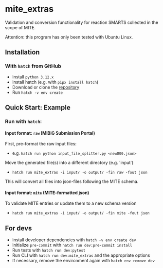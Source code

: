 mite_extras
==========

Validation and conversion functionality for reaction SMARTS collected in the scope of MITE.

Attention: this program has only been tested with Ubuntu Linux.

## Installation

### With `hatch` from GitHub

- Install `python 3.12.x`
- Install hatch (e.g. with `pipx install hatch`)
- Download or clone the [repository](https://github.com/mmzdouc/mite_extras)
- Run `hatch -v env create`

## Quick Start: Example

### Run with `hatch`:

#### Input format: `raw` (MIBiG Submission Portal)

First, pre-format the raw input files:

- e.g. `hatch run python input_file_splitter.py <new000.json>`

Move the generated file(s) into a different directory (e.g. 'input')

- `hatch run mite_extras -i input/ -o output/ -fin raw -fout json`

This will convert all files into json-files following the MITE schema.

#### Input format: `mite` (MITE-formatted json)

To validate MITE entries or update them to a new schema version

- `hatch run mite_extras -i input/ -o output/ -fin mite -fout json`

## For devs

- Install developer dependencies with `hatch -v env create dev`
- Initialize `pre-commit` with `hatch run dev:pre-commit install`
- Run tests with `hatch run dev:pytest`
- Run CLI with `hatch run dev:mite_extras` and the appropriate options
- If necessary, remove the environment again with `hatch env remove dev`